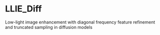 # LLIE_Diff
Low-light image enhancement with diagonal frequency feature refinement and truncated sampling in diffusion models
